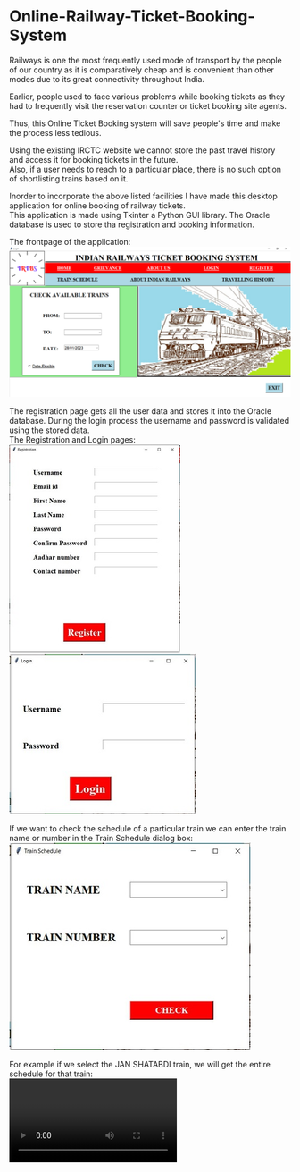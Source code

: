 # Online-Railway-Ticket-Booking-System
Railways is one the most frequently used mode of transport by the people of our country as it is comparatively cheap and is convenient than other modes due to its great connectivity throughout India.  

Earlier, people used to face various problems while booking tickets as they had to frequently visit the reservation counter or ticket booking site agents.  

Thus, this Online Ticket Booking system will save people's time and make the process less tedious.  

Using the existing IRCTC website we cannot store the past travel history and access it for booking tickets in the future.  
Also, if a user needs to reach to a particular place, there is no such option of shortlisting trains based on it.  

Inorder to incorporate the above listed facilities I have made this desktop application for online booking of railway tickets.  
This application is made using Tkinter a Python GUI library. The Oracle database is used to store tha registration and booking information.  

The frontpage of the application:  
![Front Page](SCREENSHOTS/FRONT_PAGE.png)  

The registration page gets all the user data and stores it into the Oracle database. During the login process the username and password is validated using the stored data.  
The Registration and Login pages:  
![Front Page](SCREENSHOTS/REGISTRATION.JPG)               ![Front Page](SCREENSHOTS/LOGIN.JPG)  

If we want to check the schedule of a particular train we can enter the train name or number in the Train Schedule dialog box:  
![Train Schedule](SCREENSHOTS/FIND_TRAIN.JPG)  

For example if we select the JAN SHATABDI train, we will get the entire schedule for that train:  
![Train Schedule](SCREENSHOTS/JAN_SHATABDi.mp4)





